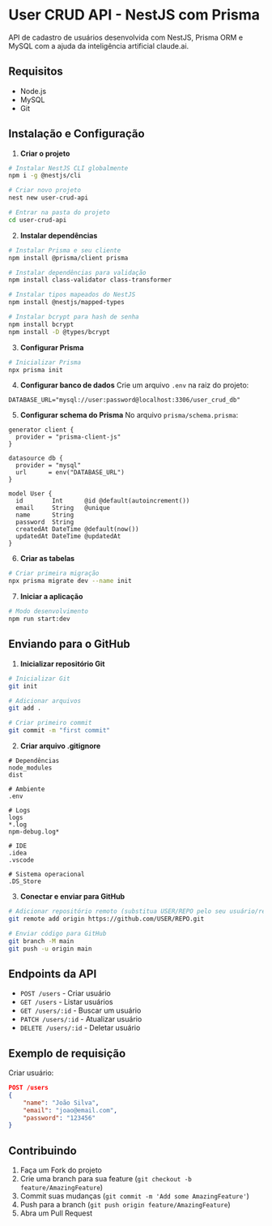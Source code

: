 # User CRUD API - NestJS com Prisma

API de cadastro de usuários desenvolvida com NestJS, Prisma ORM e MySQL com a ajuda da inteligência artificial claude.ai.

## Requisitos

- Node.js
- MySQL
- Git

## Instalação e Configuração

1. **Criar o projeto**
```bash
# Instalar NestJS CLI globalmente
npm i -g @nestjs/cli

# Criar novo projeto
nest new user-crud-api

# Entrar na pasta do projeto
cd user-crud-api
```

2. **Instalar dependências**
```bash
# Instalar Prisma e seu cliente
npm install @prisma/client prisma

# Instalar dependências para validação
npm install class-validator class-transformer

# Instalar tipos mapeados do NestJS
npm install @nestjs/mapped-types

# Instalar bcrypt para hash de senha
npm install bcrypt
npm install -D @types/bcrypt
```

3. **Configurar Prisma**
```bash
# Inicializar Prisma
npx prisma init
```

4. **Configurar banco de dados**
Crie um arquivo `.env` na raiz do projeto:
```env
DATABASE_URL="mysql://user:password@localhost:3306/user_crud_db"
```

5. **Configurar schema do Prisma**
No arquivo `prisma/schema.prisma`:
```prisma
generator client {
  provider = "prisma-client-js"
}

datasource db {
  provider = "mysql"
  url      = env("DATABASE_URL")
}

model User {
  id        Int      @id @default(autoincrement())
  email     String   @unique
  name      String
  password  String
  createdAt DateTime @default(now())
  updatedAt DateTime @updatedAt
}
```

6. **Criar as tabelas**
```bash
# Criar primeira migração
npx prisma migrate dev --name init
```

7. **Iniciar a aplicação**
```bash
# Modo desenvolvimento
npm run start:dev
```

## Enviando para o GitHub

1. **Inicializar repositório Git**
```bash
# Inicializar Git
git init

# Adicionar arquivos
git add .

# Criar primeiro commit
git commit -m "first commit"
```

2. **Criar arquivo .gitignore**
```
# Dependências
node_modules
dist

# Ambiente
.env

# Logs
logs
*.log
npm-debug.log*

# IDE
.idea
.vscode

# Sistema operacional
.DS_Store
```

3. **Conectar e enviar para GitHub**
```bash
# Adicionar repositório remoto (substitua USER/REPO pelo seu usuário/repositório)
git remote add origin https://github.com/USER/REPO.git

# Enviar código para GitHub
git branch -M main
git push -u origin main
```

## Endpoints da API

- `POST /users` - Criar usuário
- `GET /users` - Listar usuários
- `GET /users/:id` - Buscar um usuário
- `PATCH /users/:id` - Atualizar usuário
- `DELETE /users/:id` - Deletar usuário

## Exemplo de requisição

Criar usuário:
```json
POST /users
{
    "name": "João Silva",
    "email": "joao@email.com",
    "password": "123456"
}
```

## Contribuindo

1. Faça um Fork do projeto
2. Crie uma branch para sua feature (`git checkout -b feature/AmazingFeature`)
3. Commit suas mudanças (`git commit -m 'Add some AmazingFeature'`)
4. Push para a branch (`git push origin feature/AmazingFeature`)
5. Abra um Pull Request